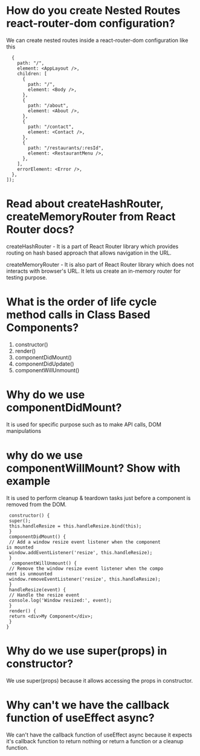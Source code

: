 # How do you create Nested Routes react-router-dom configuration?
We can create nested routes inside a react-router-dom configuration like this 

```const appRouter = createBrowserRouter([
  {
    path: "/",
    element: <AppLayout />,
    children: [
      {
        path: "/",
        element: <Body />,
      },
      {
        path: "/about",
        element: <About />,
      },
      {
        path: "/contact",
        element: <Contact />,
      },
      {
        path: "/restaurants/:resId",
        element: <RestaurantMenu />,
      },
    ],
    errorElement: <Error />,
  },
]);
```

# Read about createHashRouter, createMemoryRouter from React Router docs?
createHashRouter - It is a part of React Router library which provides routing on hash based approach that allows navigation in the URL.

createMemoryRouter - It is also part of React Router library which does not interacts with browser's URL. It lets us create an in-memory router for testing purpose.

# What is the order of life cycle method calls in Class Based Components?
1. constructor()
2. render()
3. componentDidMount()
4. componentDidUpdate()
5. componentWillUnmount()

# Why do we use componentDidMount?
It is used for specific purpose such as to make API calls, DOM manipulations

# why do we use componentWillMount? Show with example
It is used to perform cleanup & teardown tasks just before a component is removed from the DOM.
```class MyComponent extends React.Component {
 constructor() {
 super();
 this.handleResize = this.handleResize.bind(this);
 }
 componentDidMount() {
 // Add a window resize event listener when the component
is mounted
 window.addEventListener('resize', this.handleResize);
 }
  componentWillUnmount() {
 // Remove the window resize event listener when the compo
nent is unmounted
 window.removeEventListener('resize', this.handleResize);
 }
 handleResize(event) {
 // Handle the resize event
 console.log('Window resized:', event);
 }
 render() {
 return <div>My Component</div>;
 }
}
```
# Why do we use super(props) in constructor?
We use super(props) because it allows accessing the props in constructor.

# Why can't we have the callback function of useEffect async?
We can't have the callback function of useEffect async because it expects it's callback function to return nothing or return a function or a cleanup function.

